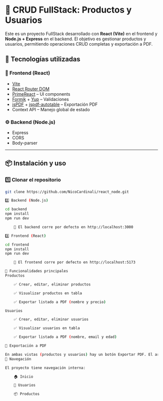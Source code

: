 # 🛒 CRUD FullStack: Productos y Usuarios

Este es un proyecto FullStack desarrollado con **React (Vite)** en el frontend y **Node.js + Express** en el backend. El objetivo es gestionar productos y usuarios, permitiendo operaciones CRUD completas y exportación a PDF.



## 🚀 Tecnologías utilizadas

### 🧩 Frontend (React)

- [Vite](https://vitejs.dev/)
- [React Router DOM](https://reactrouter.com/)
- [PrimeReact](https://primereact.org/) – UI components
- [Formik](https://formik.org/) + [Yup](https://github.com/jquense/yup) – Validaciones
- [jsPDF](https://github.com/parallax/jsPDF) + [jspdf-autotable](https://github.com/simonbengtsson/jsPDF-AutoTable) – Exportación PDF
- Context API – Manejo global de estado

### ⚙️ Backend (Node.js)

- Express
- CORS
- Body-parser

---

## 📦 Instalación y uso

### 1️⃣ Clonar el repositorio

```bash
git clone https://github.com/NicoCardinali/react_node.git

2️⃣ Backend (Node.js)

cd backend
npm install
npm run dev

    📌 El backend corre por defecto en http://localhost:3000

3️⃣ Frontend (React)

cd frontend
npm install
npm run dev

    📌 El frontend corre por defecto en http://localhost:5173

🧪 Funcionalidades principales
Productos

    ✅ Crear, editar, eliminar productos

    ✅ Visualizar productos en tabla

    ✅ Exportar listado a PDF (nombre y precio)

Usuarios

    ✅ Crear, editar, eliminar usuarios

    ✅ Visualizar usuarios en tabla

    ✅ Exportar listado a PDF (nombre, email y edad)

🧾 Exportación a PDF

En ambas vistas (productos y usuarios) hay un botón Exportar PDF. El archivo generado incluye una tabla con los datos requeridos.
🔗 Navegación

El proyecto tiene navegación interna:

    🏠 Inicio

    👤 Usuarios

    📦 Productos